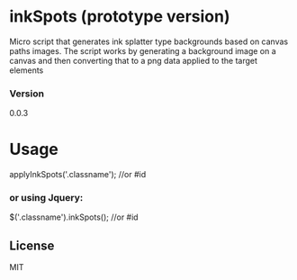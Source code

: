 # inkSpots  (prototype version)

Micro script that generates ink splatter type backgrounds based on canvas paths images. 
The script works by generating a background image on a canvas and then converting that to a png data applied to the target elements

### Version
0.0.3


# Usage

applyInkSpots('.classname'); //or #id
### or using Jquery:
$('.classname').inkSpots(); //or #id
	

	
License
----
MIT